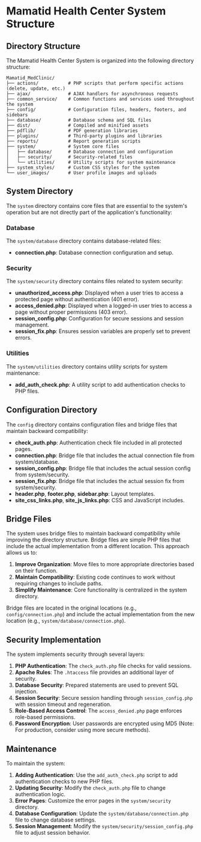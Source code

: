 # Mamatid Health Center System Structure

## Directory Structure

The Mamatid Health Center System is organized into the following directory structure:

```
Mamatid_MedClinic/
├── actions/           # PHP scripts that perform specific actions (delete, update, etc.)
├── ajax/              # AJAX handlers for asynchronous requests
├── common_service/    # Common functions and services used throughout the system
├── config/            # Configuration files, headers, footers, and sidebars
├── database/          # Database schema and SQL files
├── dist/              # Compiled and minified assets
├── pdflib/            # PDF generation libraries
├── plugins/           # Third-party plugins and libraries
├── reports/           # Report generation scripts
├── system/            # System core files
│   ├── database/      # Database connection and configuration
│   ├── security/      # Security-related files
│   └── utilities/     # Utility scripts for system maintenance
├── system_styles/     # Custom CSS styles for the system
└── user_images/       # User profile images and uploads
```

## System Directory

The `system` directory contains core files that are essential to the system's operation but are not directly part of the application's functionality:

### Database

The `system/database` directory contains database-related files:

- **connection.php**: Database connection configuration and setup.

### Security

The `system/security` directory contains files related to system security:

- **unauthorized_access.php**: Displayed when a user tries to access a protected page without authentication (401 error).
- **access_denied.php**: Displayed when a logged-in user tries to access a page without proper permissions (403 error).
- **session_config.php**: Configuration for secure sessions and session management.
- **session_fix.php**: Ensures session variables are properly set to prevent errors.

### Utilities

The `system/utilities` directory contains utility scripts for system maintenance:

- **add_auth_check.php**: A utility script to add authentication checks to PHP files.

## Configuration Directory

The `config` directory contains configuration files and bridge files that maintain backward compatibility:

- **check_auth.php**: Authentication check file included in all protected pages.
- **connection.php**: Bridge file that includes the actual connection file from system/database.
- **session_config.php**: Bridge file that includes the actual session config from system/security.
- **session_fix.php**: Bridge file that includes the actual session fix from system/security.
- **header.php**, **footer.php**, **sidebar.php**: Layout templates.
- **site_css_links.php**, **site_js_links.php**: CSS and JavaScript includes.

## Bridge Files

The system uses bridge files to maintain backward compatibility while improving the directory structure. Bridge files are simple PHP files that include the actual implementation from a different location. This approach allows us to:

1. **Improve Organization**: Move files to more appropriate directories based on their function.
2. **Maintain Compatibility**: Existing code continues to work without requiring changes to include paths.
3. **Simplify Maintenance**: Core functionality is centralized in the system directory.

Bridge files are located in the original locations (e.g., `config/connection.php`) and include the actual implementation from the new location (e.g., `system/database/connection.php`).

## Security Implementation

The system implements security through several layers:

1. **PHP Authentication**: The `check_auth.php` file checks for valid sessions.
2. **Apache Rules**: The `.htaccess` file provides an additional layer of security.
3. **Database Security**: Prepared statements are used to prevent SQL injection.
4. **Session Security**: Secure session handling through `session_config.php` with session timeout and regeneration.
5. **Role-Based Access Control**: The `access_denied.php` page enforces role-based permissions.
6. **Password Encryption**: User passwords are encrypted using MD5 (Note: For production, consider using more secure methods).

## Maintenance

To maintain the system:

1. **Adding Authentication**: Use the `add_auth_check.php` script to add authentication checks to new PHP files.
2. **Updating Security**: Modify the `check_auth.php` file to change authentication logic.
3. **Error Pages**: Customize the error pages in the `system/security` directory.
4. **Database Configuration**: Update the `system/database/connection.php` file to change database settings.
5. **Session Management**: Modify the `system/security/session_config.php` file to adjust session behavior.